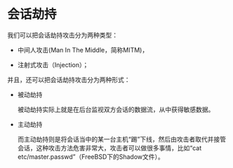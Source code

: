 # 会话劫持

我们可以把会话劫持攻击分为两种类型：

* 中间人攻击(Man In The Middle，简称MITM)，

* 注射式攻击（Injection）；

并且，还可以把会话劫持攻击分为两种形式：

* 被动劫持

  被动劫持实际上就是在后台监视双方会话的数据流，从中获得敏感数据。

* 主动劫持

  而主动劫持则是将会话当中的某一台主机“踢”下线，然后由攻击者取代并接管会话，这种攻击方法危害非常大，攻击者可以做很多事情，比如“cat etc/master.passwd”（FreeBSD下的Shadow文件）。